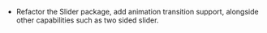 - Refactor the Slider package, add animation transition support, alongside other capabilities such as two sided slider.
